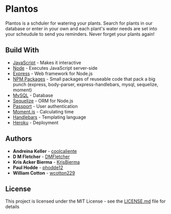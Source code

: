 # Plantos
Plantos is a schduler for watering your plants. Search for plants in our database or enter in your own and each plant's water needs are set into your scheudule to send you reminders. Never forget your plants again!

## Build With

* [JavaScript](https://developer.mozilla.org/en-US/docs/Web/JavaScript) - Makes it interactive
* [Node](http://jquery.com/) - Executes JavaScript server-side
* [Express](https://expressjs.com/) - Web framework for Node.js
* [NPM Packages](https://www.npmjs.com/) - Small packages of reuseable code that pack a big punch (express, body-parser, express-handlebars, mysql, sequelize, moment)
* [MySQL](https://www.mysql.com/) - Database
* [Sequelize](http://sequelize.readthedocs.io/en/v3/) - ORM for Node.js
* [Passport](http://www.passportjs.org/) - User authentication
* [Moment.js](https://momentjs.com/) - Calculating time
* [Handlebars](https://handlebarsjs.com/) - Templating language
* [Heroku](https://www.heroku.com/home) - Deployment

## Authors

* **Andreina Keller** - [coolcaliente](https://github.com/coolcaliente)
* **D M Fletcher** - [DMFletcher](https://github.com/DMFletcher)
* **Kris Acker Bierma** - [KrisBierma](https://github.com/KrisBierma)
* **Paul Hodde** - [phodde12](https://github.com/phodde12)
* **William Cotton** - [wcotton229](https://github.com/wcotton229)

## License

This project is licensed under the MIT License - see the [LICENSE.md](LICENSE.md) file for details
